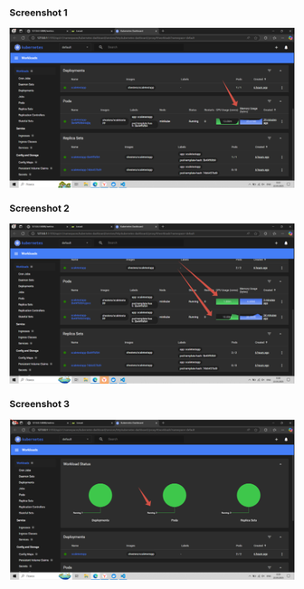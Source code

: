 ### Screenshot 1

![Screenshot 1](./scr01.png)

### Screenshot 2

![Screenshot 2](./scr02.png)

### Screenshot 3

![Screenshot 3](./scr03.png)
